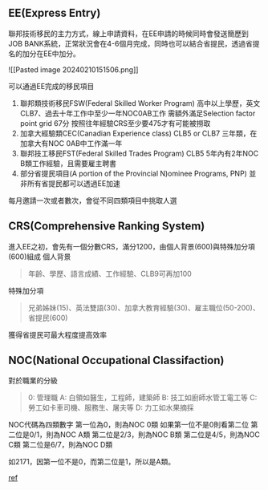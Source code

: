## EE(Express Entry)
聯邦技術移民的主力方式，線上申請資料，在EE申請的時候同時會發送簡歷到JOB BANK系統，正常狀況會在4-6個月完成，同時也可以結合省提民，透過省提名的加分在EE中加分。

![[Pasted image 20240210151506.png]]


可以通過EE完成的移民項目
1. 聯邦類技術移民FSW(Federal Skilled Worker Program)
   高中以上學歷，英文CLB7、過去十年工作中至少一年NOC0AB工作
   需額外滿足Selection factor point grid 67分
   按照往年經驗CRS至少要475才有可能被撈取
2. 加拿大經驗類CEC(Canadian Experience class)
   CLB5 or CLB7
   三年類，在加拿大有NOC 0AB中工作滿一年
3. 聯邦技工移民FST(Federal Skilled Trades Program)
   CLB5
   5年內有2年NOC B類工作經驗，且需要雇主聘書
4. 部分省提民項目(A portion of the Provincial N)ominee Programs, PNP)
   並非所有省提民都可以透過EE加速

每月邀請一次或者數次，會從不同四類項目中挑取人選


## CRS(Comprehensive Ranking System)
進入EE之初，會先有一個分數CRS，滿分1200，由個人背景(600)與特殊加分項(600)組成
個人背景
> 年齡、學歷、語言成績、工作經驗、CLB9可再加100 

特殊加分項
> 兄弟姊妹(15)、英法雙語(30)、加拿大教育經驗(30)、雇主職位(50-200)、省提民(600)

獲得省提民可最大程度提高效率


## NOC(National Occupational Classifaction)
對於職業的分級
> 0: 管理職
> A: 白領如醫生，工程師，建築師
> B: 技工如廚師水管工電工等
> C: 勞工如卡車司機、服務生、屠夫等
> D: 力工如水果摘採

NOC代碼為四類數字
第一位為0，則為NOC 0類
如果第一位不是0則看第二位
第二位是0/1，則為NOC A類
第二位是2/3，則為NOC B類
第二位是4/5，則為NOC C類
第二位是6/7，則為NOC D類

如2171，因第一位不是0，而第二位是1，所以是A類。

[ref](https://www.youtube.com/watch?v=kYwCqWBX7XQ&list=PLGMrzTnCOjdRXjE9pQkYrN9sKRCYZJGoQ&index=2)
